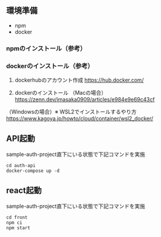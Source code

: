 ## 環境準備
- npm 
- docker

### npmのインストール（参考）

### dockerのインストール（参考）
1. dockerhubのアカウント作成
    https://hub.docker.com/

2. dockerのインストール
（Macの場合）
https://zenn.dev/imasaka0909/articles/e984e9e69c43cf

（Windowsの場合）※ WSL2でインストールするやり方
https://www.kagoya.jp/howto/cloud/container/wsl2_docker/

## API起動
sample-auth-project直下にいる状態で下記コマンドを実施
```
cd auth-api
docker-compose up -d
```

## react起動
sample-auth-project直下にいる状態で下記コマンドを実施
```
cd front
npm ci
npm start
```
